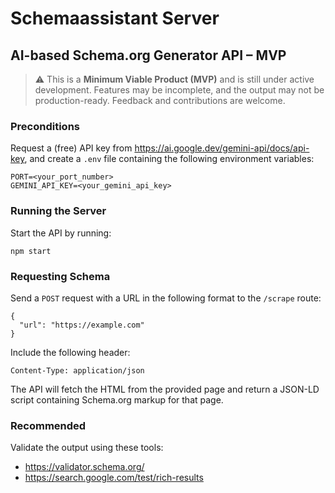 # Schemaassistant Server
## AI-based Schema.org Generator API – MVP

> ⚠️ This is a **Minimum Viable Product (MVP)** and is still under active development. Features may be incomplete, and the output may not be production-ready. Feedback and contributions are welcome.

### Preconditions
Request a (free) API key from https://ai.google.dev/gemini-api/docs/api-key, and create a `.env` file containing the following environment variables:

```
PORT=<your_port_number>
GEMINI_API_KEY=<your_gemini_api_key>
```

### Running the Server
Start the API by running:

`npm start`

### Requesting Schema
Send a `POST` request with a URL in the following format to the `/scrape` route:

```
{
  "url": "https://example.com"
}
```

Include the following header:

`Content-Type: application/json`

The API will fetch the HTML from the provided page and return a JSON-LD script containing Schema.org markup for that page.

### Recommended
Validate the output using these tools:
- https://validator.schema.org/
- https://search.google.com/test/rich-results